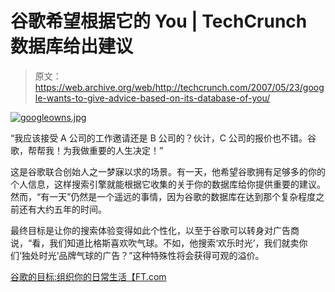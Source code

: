 # 谷歌希望根据它的 You | TechCrunch 数据库给出建议

> 原文：<https://web.archive.org/web/http://techcrunch.com/2007/05/23/google-wants-to-give-advice-based-on-its-database-of-you/>

[![googleowns.jpg](img/81d68c44cfe492a276979474da33199a.png)](https://web.archive.org/web/20141012135401/http://old.crunchgear.com/wp-content/uploads/googleowns.jpg "googleowns.jpg")

“我应该接受 A 公司的工作邀请还是 B 公司的？伙计，C 公司的报价也不错。谷歌，帮帮我！为我做重要的人生决定！”

这是谷歌联合创始人之一梦寐以求的场景。有一天，他希望谷歌拥有足够多的你的个人信息，这样搜索引擎就能根据它收集的关于你的数据库给你提供重要的建议。然而，“有一天”仍然是一个遥远的事情，因为谷歌的数据库在达到那个复杂程度之前还有大约五年的时间。

最终目标是让你的搜索体验变得如此个性化，以至于谷歌可以转身对广告商说，“看，我们知道比格斯喜欢吹气球。不如，他搜索‘欢乐时光’，我们就卖你们‘独处时光’品牌气球的广告？”这种特殊性将会获得可观的溢价。

[谷歌的目标:组织你的日常生活【FT.com ](https://web.archive.org/web/20141012135401/http://www.ft.com/cms/s/c3e49548-088e-11dc-b11e-000b5df10621.html)
